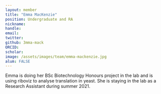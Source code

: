 ```yaml
---
layout: member
title: "Emma MacKenzie"
position: Undergraduate and RA
nickname: 
handle: 
email:
twitter:
github: 3mma-mack
ORCID:
scholar:
image: /assets/images/team/emma-mackenzie.jpg
alum: FALSE
---
```


Emma is doing her BSc Biotechnology Honours project in the lab and is using riboviz to analyse translation in yeast.
She is staying in the lab as a Research Assistant during summer 2021.
